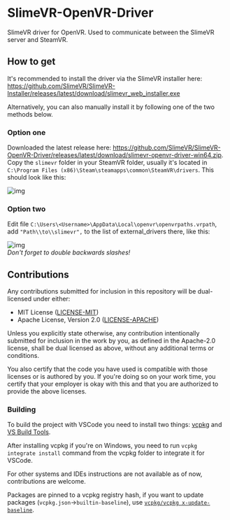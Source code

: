 # SlimeVR-OpenVR-Driver
SlimeVR driver for OpenVR. Used to communicate between the SlimeVR server and SteamVR.

## How to get

It's recommended to install the driver via the SlimeVR installer here: https://github.com/SlimeVR/SlimeVR-Installer/releases/latest/download/slimevr_web_installer.exe

Alternatively, you can also manually install it by following one of the two methods below.

### Option one

Downloaded the latest release here: https://github.com/SlimeVR/SlimeVR-OpenVR-Driver/releases/latest/download/slimevr-openvr-driver-win64.zip.
Copy the `slimevr` folder in your SteamVR folder, usually it's located in `C:\Program Files (x86)\Steam\steamapps\common\SteamVR\drivers`. This should look like this:

![img](https://eiren.cat/SQpk)  

### Option two

Edit file `C:\Users\<Username>\AppData\Local\openvr\openvrpaths.vrpath`, add `"Path\\to\\slimevr",` to the list of external_drivers there, like this:

![img](https://eiren.cat/ib4_)  
*Don't forget to double backwards slashes!*

## Contributions
Any contributions submitted for inclusion in this repository will be dual-licensed under
either:

- MIT License ([LICENSE-MIT](/LICENSE-MIT))
- Apache License, Version 2.0 ([LICENSE-APACHE](/LICENSE-APACHE))

Unless you explicitly state otherwise, any contribution intentionally submitted for
inclusion in the work by you, as defined in the Apache-2.0 license, shall be dual
licensed as above, without any additional terms or conditions.

You also certify that the code you have used is compatible with those licenses or is
authored by you. If you're doing so on your work time, you certify that your employer is
okay with this and that you are authorized to provide the above licenses.

### Building

To build the project with VSCode you need to install two things: [vcpkg](https://vcpkg.io/en/getting-started.html) and [VS Build Tools](https://visualstudio.microsoft.com/downloads/).

After installing vcpkg if you're on Windows, you need to run `vcpkg integrate install` command from the vcpkg folder to integrate it for VSCode.

For other systems and IDEs instructions are not available as of now, contributions are welcome.

Packages are pinned to a vcpkg registry hash, if you want to update packages (`vcpkg.json`->`builtin-baseline`), use [`vcpkg/vcpkg x-update-baseline`](https://learn.microsoft.com/en-us/vcpkg/commands/update-baseline).
